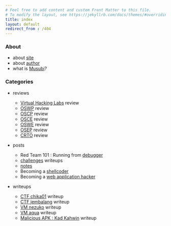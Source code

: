 ```yaml
---
# Feel free to add content and custom Front Matter to this file.
# To modify the layout, see https://jekyllrb.com/docs/themes/#overriding-theme-defaults
title: index
layout: default
redirect_from : /404
---
```


### About
- about [site](/musubi/about/site)
- about [author](/musubi/about/author)
- what is [Musubi](/musubi/others/whatismusubi)?

### Categories
- reviews
  - [Virtual Hacking Labs](/musubi/others/vhlreview) review
  - [OSWP](/musubi/others/oswpreview) review
  - [OSCP](/musubi/others/oscpreview) review
  - [OSCE](/musubi/others/oscereview) review
  - [OSWE](/musubi/others/oswereview) review
  - [OSEP](/musubi/others/osepreview) review
  - [CRTO](/musubi/others/rtoreview) review

- posts
  - Red Team 101 : Running from [debugger](/musubi/notes/runfromdebugger)
  - [challenges](/musubi/challenges) writeups
  - [notes](/musubi/notes)
  - Becoming a [shellcoder](/musubi/paths/shellcoder)
  - Becoming a [web application hacker](/musubi/paths/webapphacker)

- writeups
  - [CTF chika01](/musubi/others/chika01) writeup
  - [CTF jembalang](/musubi/others/ctfjembalang) writeup
  - [VM nezuko](/musubi/others/vm_nezuko) writeup
  - [VM aqua](/musubi/others/vm_aqua) writeup
  - [Malicious APK : Kad Kahwin](/musubi/notes/kadkahwinapk) writeup

<!-- - others -->
<!--  - what is [Musubi](/musubi/others/whatismusubi)? -->
<!--  - Hacker's [Manifesto](http://phrack.org/issues/7/3.html) -->
<!--  - [Elite Ghosts](/musubi/others/EG_Discord_MY) Discord Server -->
<!--  - [XSSTest](/musubi/others/XSStest) -->

<!-- If you like my content and want to know how you can support me, you can buy me a coffee! Just click the coffee button on the lower right side of the page. Thank you again for your support! -->
